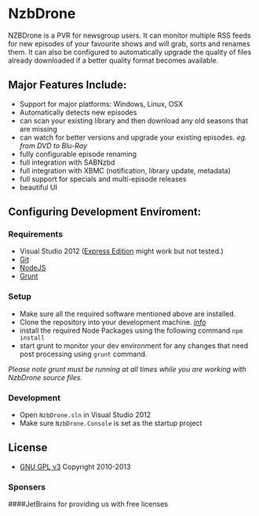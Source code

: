 # NzbDrone #


NZBDrone is a PVR for newsgroup users. It can monitor multiple RSS feeds for new episodes of your favourite shows and will grab, sorts and renames them. It can also be configured to automatically upgrade the quality of files already downloaded if a better quality format becomes available.

## Major Features Include: ##

* Support for major platforms: Windows, Linux, OSX
* Automatically detects new episodes
* can scan your existing library and then download any old seasons that are missing
* can watch for better versions and upgrade your existing episodes. *eg. from DVD to Blu-Ray*
* fully configurable episode renaming
* full integration with SABNzbd
* full integration with XBMC (notification, library update, metadata)
* full support for specials and multi-episode releases
* beautiful UI


## Configuring Development Enviroment: ##

### Requirements ###
- Visual Studio 2012 ([Express Edition](http://www.microsoft.com/visualstudio/eng/products/visual-studio-express-for-web "Express Edition") might work but not tested.)
- [Git](http://git-scm.com/downloads)
- [NodeJS](http://nodejs.org/download/)
- [Grunt](http://gruntjs.com/getting-started)

### Setup ###

- Make sure all the required software mentioned above are installed.
- Clone the repository into your development machine. [*info*](https://help.github.com/articles/working-with-repositories)
- install the required Node Packages using the following command `npm install`
- start grunt to monitor your dev environment for any changes that need post processing using `grunt` command.

*Please note grunt must be running at all times while you are working with NzbDrone source files.*


### Development ###
- Open `NzbDrone.sln` in Visual Studio 2012
- Make sure `NzbDrone.Console` is set as the startup project


## License
* [GNU GPL v3](http://www.gnu.org/licenses/gpl.html)
Copyright 2010-2013 


### Sponsers
####JetBrains for providing us with free licenses

